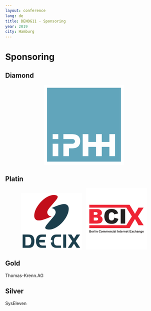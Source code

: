 ```yaml
---
layout: conference
lang: de
title: DENOG11 - Sponsoring
year: 2019
city: Hamburg
---
```

# Sponsoring

## Diamond
<p align="center">
<img src="/images/meetings/denog11/sponsor_iphh.png" width="256"  title="Internet Port Hamburg">
</p>

## Platin
<p align="center">
<img src="/images/meetings/denog11/sponsor_de-cix.png" width="196"  title="DE-CIX"> &nbsp; 
<img src="/images/meetings/denog11/sponsor_bcix.png" width="196"  title="BCIX">
</p>

## Gold
Thomas-Krenn.AG

## Silver
SysEleven